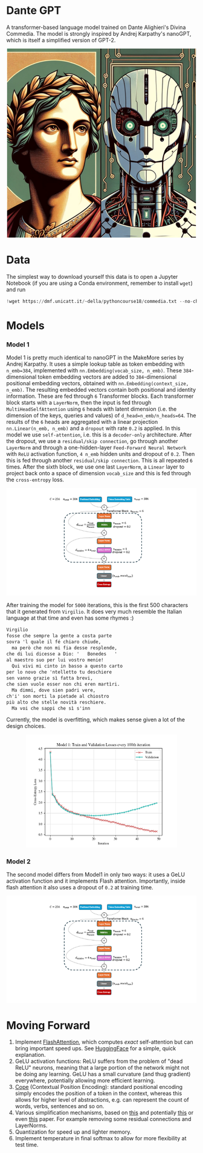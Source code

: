 # Dante GPT
A transformer-based language model trained on Dante Alighieri's Divina Commedia. The model is strongly inspired by Andrej Karpathy's nanoGPT, which is itself a simplified version of GPT-2.

<p align="center">
<img src="images/dante_robot.png" width="500">
</p>

# Data
The simplest way to download yourself this data is to open a Jupyter Notebook (if you are using a Conda environment, remember to install `wget`) and run
```python
!wget https://dmf.unicatt.it/~della/pythoncourse18/commedia.txt --no-check-certificate
```


# Models
### Model 1
Model 1 is pretty much identical to nanoGPT in the MakeMore series by Andrej Karpathy. It uses a simple lookup table as token embedding with `n_emb=384`, implemented with `nn.Embedding(vocab_size, n_emb)`. These `384`-dimensional token embedding vectors are added to `384`-dimensional positional embedding vectors, obtained with `nn.Embedding(context_size, n_emb)`. The resulting embedded vectors contain both positional and identity information. These are fed through `6` Transformer blocks. Each transformer block starts with a `LayerNorm`, then the input is fed through `MultiHeadSelfAttention` using `6` heads with latent dimension (i.e. the dimension of the keys, queries and values) of `d_head=n_emb/n_heads=64`. The results of the `6` heads are aggregated with a linear projection `nn.Linear(n_emb, n_emb)` and a `dropout` with rate `0.2` is applied. In this model we use `self-attention`, i.e. this is a `decoder-only` architecture. After the dropout, we use a `residual/skip connection`, go through another `LayerNorm` and through a one-hidden-layer `Feed-Forward Neural Network` with `ReLU` activation function, `4 n_emb` hidden units and dropout of `0.2`. Then this is fed through another `residual/skip connection`. This is all repeated `6` times. After the sixth block, we use one last `LayerNorm`, a `Linear` layer to project back onto a space of dimension `vocab_size` and this is fed through the `cross-entropy` loss.

<p align="center">
<img src="images/model1.png" width="650">
</p>

After training the model for `5000` iterations, this is the first 500 characters that it generated from `Virgilio`. It does very much resemble the Italian language at that time and even has some rhymes :) 
```text
Virgilio
fosse che sempre la gente a costa parte
sovra 'l quale il fé chiaro chiude,
  ma però che non mi fia desse resplende,
che di lui dicesse a Dio: '   Bonedes   '
al maestro suo per lui vostro menie!
  Qui vivi mi cinto in basso a questo carto
per lo novo che 'ntelletto tu deschiere
sen vanno grazie sì fatta brevi,
che sien vuole esser non chi eren martìri.
  Ma dimmi, dove sien padri vere,
ch'i' son morti la pietade al chiostro
più alto che stelle novità reschiere.
  Ma voi che sappi che sì s'inn
```
Currently, the model is overfitting, which makes sense given a lot of the design choices.

<p align="center">
<img src="images/model1_train_val_losses.png" height="300">
</p>

### Model 2
The second model differs from Model1 in only two ways: it uses a GeLU activation function and it implements Flash attention. Importantly, inside flash attention it also uses a dropout of `0.2` at training time.

<p align="center">
<img src="images/model2.png" width="650">
</p>

# Moving Forward

1. Implement [FlashAttention](https://arxiv.org/abs/2205.14135), which computes *exact* self-attention but can bring important speed ups. See [HuggingFace](https://huggingface.co/docs/text-generation-inference/en/conceptual/flash_attention) for a simple, quick explanation.
2. GeLU activation functions: ReLU suffers from the problem of "dead ReLU" neurons, meaning that a large portion of the network might not be doing any learning. GeLU has a small curvature (and thug gradient) everywhere, potentially allowing more efficient learning.
3. [Cope](https://arxiv.org/abs/2405.18719) (Contextual Position Encoding): standard positional encoding simply encodes the position of a token in the context, whereas this allows for higher level of abstractions, e.g. can represent the count of words, verbs, sentences and so on.
4. Various simplification mechanisms, based on [this](https://arxiv.org/pdf/2311.01906) and potentially [this](https://arxiv.org/abs/2403.17887) or even [this](https://arxiv.org/pdf/2401.17948) paper. For example removing some residual connections and LayerNorms.
5. Quantization for speed up and lighter memory.
6. Implement temperature in final softmax to allow for more flexibility at test time.
